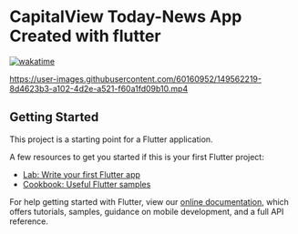 # CapitalView Today-News App Created with flutter
[![wakatime](https://wakatime.com/badge/user/95cc268b-6e4f-469d-8aee-c933dee3f3be/project/0167ad6b-9982-4c75-945a-2fca891714b6.svg)](https://wakatime.com/badge/user/95cc268b-6e4f-469d-8aee-c933dee3f3be/project/0167ad6b-9982-4c75-945a-2fca891714b6)

https://user-images.githubusercontent.com/60160952/149562219-8d4623b3-a102-4d2e-a521-f60a1fd09b10.mp4


## Getting Started

This project is a starting point for a Flutter application.

A few resources to get you started if this is your first Flutter project:

- [Lab: Write your first Flutter app](https://flutter.dev/docs/get-started/codelab)
- [Cookbook: Useful Flutter samples](https://flutter.dev/docs/cookbook)

For help getting started with Flutter, view our
[online documentation](https://flutter.dev/docs), which offers tutorials,
samples, guidance on mobile development, and a full API reference.
